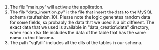 1) The file "main.py" will activate the application.
2) The file "data_insertion.py" is the file that insert the data to the 
   MySQL schema (taufashion_10). Please note the logic generates random data for some fields,
   so probably the data that we used is a bit different.
   The exact data that we used is available in "data_creation\data" directory, when each xlsx file 
   includes the data of the table that has the same name as the filename.
3) The path "sql\dll" includes all the dlls of the tables in our schema.